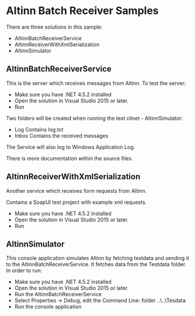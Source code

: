 # Altinn Batch Receiver Samples

There are three solutions in this sample:
* AltinnBatchReceiverService
* AltinnReceiverWithXmlSerialization
* AltinnSimulator

## AltinnBatchReceiverService
This is the server which receives messages from Altinn. To test the server:

* Make sure you have .NET 4.5.2 installed
* Open the solution in Visual Studio 2015 or later.
* Run

Two folders will be created when running the test clinet - AltinnSimulator:
* Log
  Contains log.txt
* Inbox
  Contains the received messages

The Service will also log to Windows Application Log.

There is more documentation within the source files.

## AltinnReceiverWithXmlSerialization
Another service which receives form requests from Altinn. 

Contains a SoapUI test project with example xml requests.


* Make sure you have .NET 4.5.2 installed
* Open the solution in Visual Studio 2015 or later.
* Run

## AltinnSimulator
This console application simulates Altinn by fetching testdata and sending it to the AltinnBatchReceiverService.
It fetches data from the Testdata folder.
In order to run:

* Make sure you have .NET 4.5.2 installed
* Open the solution in Visual Studio 2015 or later.
* Run the AltinnBatchReceiverService
* Select Properties -> Debug, edit the Command Line: folder ..\\..\\Tesdata
* Run the console application

